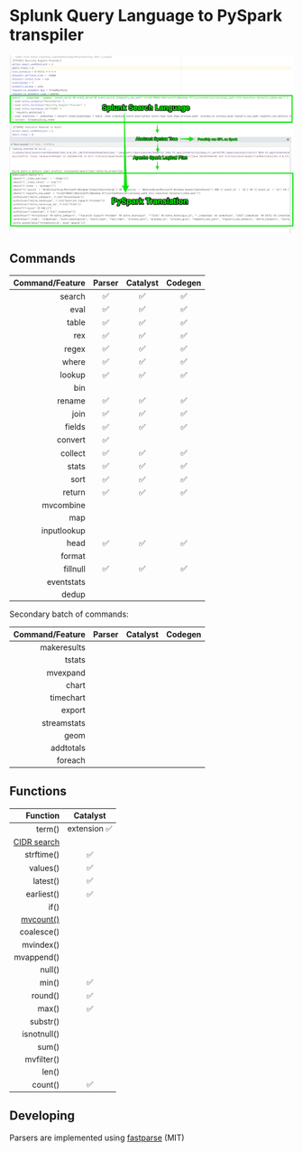 # Splunk Query Language to PySpark transpiler

![.](spark-spl.png)

## Commands

| Command/Feature | Parser | Catalyst | Codegen |
| ---: | :---: | :---: | :---: |
| search | ✅ | ✅ | ✅ |
| eval | ✅ | ✅ | ✅ |
| table | ✅ | ✅ | ✅ |
| rex | ✅ | ✅ | ✅ |
| regex | ✅ | ✅ | ✅ |
| where | ✅ | ✅ | ✅ |
| lookup | ✅ | ✅ | ✅ |
| bin |  |  |  |
| rename | ✅ | ✅ | ✅ |
| join | ✅ | ✅ | ✅ |
| fields | ✅ | ✅ | ✅ |
| convert | ✅ |  |  |
| collect | ✅ | ✅ | ✅ |
| stats | ✅ | ✅ | ✅ |
| sort | ✅ | ✅ | ✅ |
| return | ✅ | ✅ | ✅ |
| mvcombine |  |  |  |
| map |  |  |  |
| inputlookup |  |  |  |
| head | ✅ | ✅ | ✅ |
| format |  |  |  |
| fillnull | ✅ | ✅ | ✅ |
| eventstats |  |  |  |
| dedup |  |  |  |

Secondary batch of commands:

| Command/Feature | Parser | Catalyst | Codegen |
| ---: | :---: | :---: | :---: |
| makeresults |  |  |  |
| tstats |  |  |  |
| mvexpand |  |  |  |
| chart |  |  |  |
| timechart |  |  |  |
| export |  |  |  |
| streamstats |  |  |  |
| geom |  |  |  |
| addtotals |  |  |  |
| foreach |  |  |  |

 
## Functions

| Function | Catalyst |
| ---: | :---: |
| term() | extension ✅ |
| [CIDR search](https://docs.splunk.com/Documentation/Splunk/8.2.2/SearchReference/ConditionalFunctions#cidrmatch.28.22X.22.2CY.29) |  |  |  |
| strftime() | ✅ |
| values() | ✅ |
| latest() | ✅ |
| earliest() | ✅ |
| if() |  |
| [mvcount()](https://docs.splunk.com/Documentation/SplunkCloud/8.2.2106/SearchReference/MultivalueEvalFunctions#mvcount.28MVFIELD.29) |  |
| coalesce() |  |
| mvindex() |  |
| mvappend() |  |
| null() |  |
| min() | ✅ |
| round() | ✅ |
| max() | ✅ |
| substr() |  |
| isnotnull() |  |
| sum() |  |
| mvfilter() |  |
| len() |  |
| count() | ✅ |

## Developing 

Parsers are implemented using [fastparse](https://github.com/com-lihaoyi/fastparse) (MIT)
